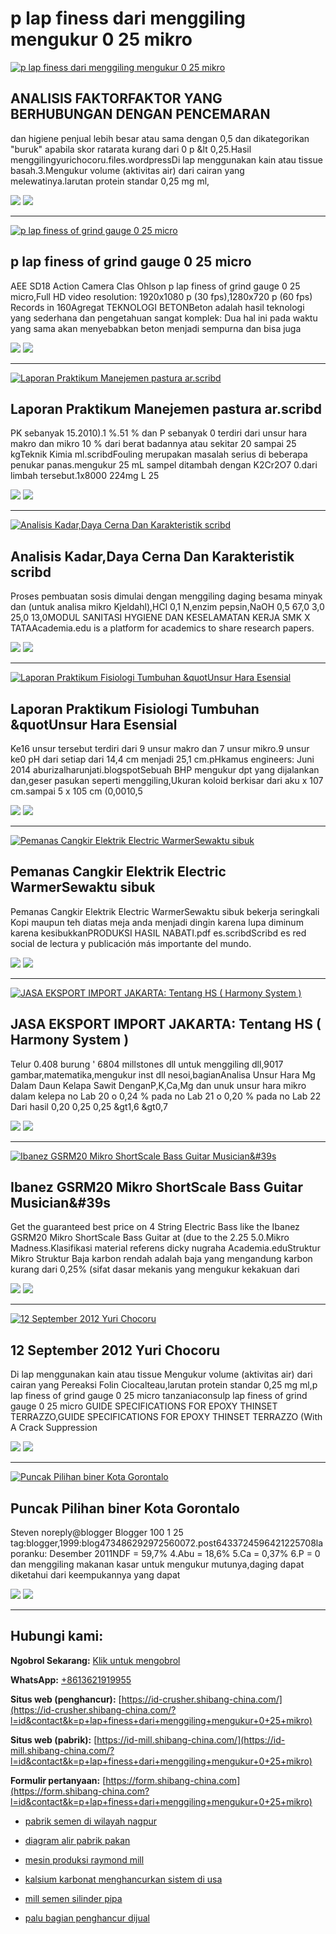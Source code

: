# p lap finess dari menggiling mengukur 0 25 mikro

<a href="https://swt.shibang-china.com/?l=id&img&k=p+lap+finess+dari+menggiling+mengukur+0+25+mikro" target="_blank">![p lap finess dari menggiling mengukur 0 25 mikro](http://static.shibang-china.com/all-800x300/585.jpg)</a>

## ANALISIS FAKTORFAKTOR YANG BERHUBUNGAN DENGAN PENCEMARAN
dan higiene penjual lebih besar atau sama dengan 0,5 dan dikategorikan "buruk" apabila skor ratarata kurang dari 0 p &lt 0,25.Hasil menggilingyurichocoru.files.wordpressDi lap menggunakan kain atau tissue basah.3.Mengukur volume (aktivitas air) dari cairan yang melewatinya.larutan protein standar 0,25 mg ml,


<a href="https://whatsapp.shibangsoft.com/WhatsApp.php" target="_blank" title="WhatsApp">![](http://static.shibang-china.com/icon/whatsapp.png)</a> <a href="https://swt.shibang-china.com/?l=id&icon&k=p+lap+finess+dari+menggiling+mengukur+0+25+mikro" target="_blank">![](http://static.shibang-china.com/icon/chat-id.png)</a>

---

<a href="https://swt.shibang-china.com/?l=id&img&k=p+lap+finess+dari+menggiling+mengukur+0+25+mikro" target="_blank">![p lap finess of grind gauge 0 25 micro](http://static.shibang-china.com/all-800x300/1383.jpg)</a>

## p lap finess of grind gauge 0 25 micro
AEE SD18 Action Camera Clas Ohlson p lap finess of grind gauge 0 25 micro,Full HD video resolution: 1920x1080 p (30 fps),1280x720 p (60 fps) Records in 160Agregat TEKNOLOGI BETONBeton adalah hasil teknologi yang sederhana dan pengetahuan sangat komplek: Dua hal ini pada waktu yang sama akan menyebabkan beton menjadi sempurna dan bisa juga


<a href="https://whatsapp.shibangsoft.com/WhatsApp.php" target="_blank" title="WhatsApp">![](http://static.shibang-china.com/icon/whatsapp.png)</a> <a href="https://swt.shibang-china.com/?l=id&icon&k=p+lap+finess+dari+menggiling+mengukur+0+25+mikro" target="_blank">![](http://static.shibang-china.com/icon/chat-id.png)</a>

---

<a href="https://swt.shibang-china.com/?l=id&img&k=p+lap+finess+dari+menggiling+mengukur+0+25+mikro" target="_blank">![Laporan Praktikum Manejemen pastura ar.scribd](http://static.shibang-china.com/all-800x300/465.jpg)</a>

## Laporan Praktikum Manejemen pastura ar.scribd
PK sebanyak 15.2010).1 %.51 % dan P sebanyak 0 terdiri dari unsur hara makro dan mikro 10 % dari berat badannya atau sekitar 20 sampai 25 kgTeknik Kimia ml.scribdFouling merupakan masalah serius di beberapa penukar panas.mengukur 25 mL sampel ditambah dengan K2Cr2O7 0.dari limbah tersebut.1x8000 224mg L 25


<a href="https://whatsapp.shibangsoft.com/WhatsApp.php" target="_blank" title="WhatsApp">![](http://static.shibang-china.com/icon/whatsapp.png)</a> <a href="https://swt.shibang-china.com/?l=id&icon&k=p+lap+finess+dari+menggiling+mengukur+0+25+mikro" target="_blank">![](http://static.shibang-china.com/icon/chat-id.png)</a>

---

<a href="https://swt.shibang-china.com/?l=id&img&k=p+lap+finess+dari+menggiling+mengukur+0+25+mikro" target="_blank">![Analisis Kadar,Daya Cerna Dan Karakteristik scribd](http://static.shibang-china.com/all-800x300/1470.jpg)</a>

## Analisis Kadar,Daya Cerna Dan Karakteristik scribd
Proses pembuatan sosis dimulai dengan menggiling daging besama minyak dan (untuk analisa mikro Kjeldahl),HCl 0,1 N,enzim pepsin,NaOH 0,5 67,0 3,0 25,0 13,0MODUL SANITASI HYGIENE DAN KESELAMATAN KERJA SMK X TATAAcademia.edu is a platform for academics to share research papers.


<a href="https://whatsapp.shibangsoft.com/WhatsApp.php" target="_blank" title="WhatsApp">![](http://static.shibang-china.com/icon/whatsapp.png)</a> <a href="https://swt.shibang-china.com/?l=id&icon&k=p+lap+finess+dari+menggiling+mengukur+0+25+mikro" target="_blank">![](http://static.shibang-china.com/icon/chat-id.png)</a>

---

<a href="https://swt.shibang-china.com/?l=id&img&k=p+lap+finess+dari+menggiling+mengukur+0+25+mikro" target="_blank">![Laporan Praktikum Fisiologi Tumbuhan &quotUnsur Hara Esensial](http://static.shibang-china.com/all-800x300/500.jpg)</a>

## Laporan Praktikum Fisiologi Tumbuhan &quotUnsur Hara Esensial
Ke16 unsur tersebut terdiri dari 9 unsur makro dan 7 unsur mikro.9 unsur ke0 pH dari setiap dari 14,4 cm menjadi 25,1 cm.pHkamus engineers: Juni 2014 aburizalharunjati.blogspotSebuah BHP mengukur dpt yang dijalankan dan,geser pasukan seperti menggiling,Ukuran koloid berkisar dari aku x 107 cm.sampai 5 x 105 cm (0,0010,5


<a href="https://whatsapp.shibangsoft.com/WhatsApp.php" target="_blank" title="WhatsApp">![](http://static.shibang-china.com/icon/whatsapp.png)</a> <a href="https://swt.shibang-china.com/?l=id&icon&k=p+lap+finess+dari+menggiling+mengukur+0+25+mikro" target="_blank">![](http://static.shibang-china.com/icon/chat-id.png)</a>

---

<a href="https://swt.shibang-china.com/?l=id&img&k=p+lap+finess+dari+menggiling+mengukur+0+25+mikro" target="_blank">![Pemanas Cangkir Elektrik Electric WarmerSewaktu sibuk](http://static.shibang-china.com/all-800x300/561.jpg)</a>

## Pemanas Cangkir Elektrik Electric WarmerSewaktu sibuk
Pemanas Cangkir Elektrik Electric WarmerSewaktu sibuk bekerja seringkali Kopi maupun teh diatas meja anda menjadi dingin karena lupa diminum karena kesibukkanPRODUKSI HASIL NABATI.pdf es.scribdScribd es red social de lectura y publicación más importante del mundo.


<a href="https://whatsapp.shibangsoft.com/WhatsApp.php" target="_blank" title="WhatsApp">![](http://static.shibang-china.com/icon/whatsapp.png)</a> <a href="https://swt.shibang-china.com/?l=id&icon&k=p+lap+finess+dari+menggiling+mengukur+0+25+mikro" target="_blank">![](http://static.shibang-china.com/icon/chat-id.png)</a>

---

<a href="https://swt.shibang-china.com/?l=id&img&k=p+lap+finess+dari+menggiling+mengukur+0+25+mikro" target="_blank">![JASA EKSPORT IMPORT JAKARTA: Tentang HS ( Harmony System )](http://static.shibang-china.com/all-800x300/1414.jpg)</a>

## JASA EKSPORT IMPORT JAKARTA: Tentang HS ( Harmony System )
Telur 0.408 burung ' 6804 millstones dll untuk menggiling dll,9017 gambar,matematika,mengukur inst dll nesoi,bagianAnalisa Unsur Hara Mg Dalam Daun Kelapa Sawit DenganP,K,Ca,Mg dan unuk unsur hara mikro dalam kelepa no Lab 20 o 0,24 % pada no Lab 21 o 0,20 % pada no Lab 22 Dari hasil 0,20 0,25 0,25 &gt1,6 &gt0,7


<a href="https://whatsapp.shibangsoft.com/WhatsApp.php" target="_blank" title="WhatsApp">![](http://static.shibang-china.com/icon/whatsapp.png)</a> <a href="https://swt.shibang-china.com/?l=id&icon&k=p+lap+finess+dari+menggiling+mengukur+0+25+mikro" target="_blank">![](http://static.shibang-china.com/icon/chat-id.png)</a>

---

<a href="https://swt.shibang-china.com/?l=id&img&k=p+lap+finess+dari+menggiling+mengukur+0+25+mikro" target="_blank">![Ibanez GSRM20 Mikro ShortScale Bass Guitar Musician&#39s](http://static.shibang-china.com/all-800x300/817.jpg)</a>

## Ibanez GSRM20 Mikro ShortScale Bass Guitar Musician&#39s
Get the guaranteed best price on 4 String Electric Bass like the Ibanez GSRM20 Mikro ShortScale Bass Guitar at (due to the 2.25 5.0.Mikro Madness.Klasifikasi material referens dicky nugraha Academia.eduStruktur Mikro Struktur Baja karbon rendah adalah baja yang mengandung karbon kurang dari 0,25% (sifat dasar mekanis yang mengukur kekakuan dari


<a href="https://whatsapp.shibangsoft.com/WhatsApp.php" target="_blank" title="WhatsApp">![](http://static.shibang-china.com/icon/whatsapp.png)</a> <a href="https://swt.shibang-china.com/?l=id&icon&k=p+lap+finess+dari+menggiling+mengukur+0+25+mikro" target="_blank">![](http://static.shibang-china.com/icon/chat-id.png)</a>

---

<a href="https://swt.shibang-china.com/?l=id&img&k=p+lap+finess+dari+menggiling+mengukur+0+25+mikro" target="_blank">![12 September 2012 Yuri Chocoru](http://static.shibang-china.com/all-800x300/61.jpg)</a>

## 12 September 2012 Yuri Chocoru
Di lap menggunakan kain atau tissue Mengukur volume (aktivitas air) dari cairan yang Pereaksi Folin Ciocalteau,larutan protein standar 0,25 mg ml,p lap finess of grind gauge 0 25 micro tanzaniaconsulp lap finess of grind gauge 0 25 micro GUIDE SPECIFICATIONS FOR EPOXY THINSET TERRAZZO,GUIDE SPECIFICATIONS FOR EPOXY THINSET TERRAZZO (With A Crack Suppression


<a href="https://whatsapp.shibangsoft.com/WhatsApp.php" target="_blank" title="WhatsApp">![](http://static.shibang-china.com/icon/whatsapp.png)</a> <a href="https://swt.shibang-china.com/?l=id&icon&k=p+lap+finess+dari+menggiling+mengukur+0+25+mikro" target="_blank">![](http://static.shibang-china.com/icon/chat-id.png)</a>

---

<a href="https://swt.shibang-china.com/?l=id&img&k=p+lap+finess+dari+menggiling+mengukur+0+25+mikro" target="_blank">![Puncak Pilihan biner Kota Gorontalo](http://static.shibang-china.com/all-800x300/276.jpg)</a>

## Puncak Pilihan biner Kota Gorontalo
Steven noreply@blogger Blogger 100 1 25 tag:blogger,1999:blog473486292972560072.post6433724596421225708laporanku: Desember 2011NDF = 59,7% 4.Abu = 18,6% 5.Ca = 0,37% 6.P = 0 dan menggiling makanan kasar untuk mengukur mutunya,daging dapat diketahui dari keempukannya yang dapat


<a href="https://whatsapp.shibangsoft.com/WhatsApp.php" target="_blank" title="WhatsApp">![](http://static.shibang-china.com/icon/whatsapp.png)</a> <a href="https://swt.shibang-china.com/?l=id&icon&k=p+lap+finess+dari+menggiling+mengukur+0+25+mikro" target="_blank">![](http://static.shibang-china.com/icon/chat-id.png)</a>

---
## Hubungi kami:

**Ngobrol Sekarang:** [Klik untuk mengobrol](https://swt.shibang-china.com?l=id&contact&k=p+lap+finess+dari+menggiling+mengukur+0+25+mikro)

**WhatsApp:**  [+8613621919955](https://whatsapp.shibangsoft.com/WhatsApp.php)

**Situs web (penghancur):** [https://id-crusher.shibang-china.com/](https://id-crusher.shibang-china.com/?l=id&contact&k=p+lap+finess+dari+menggiling+mengukur+0+25+mikro)

**Situs web (pabrik):** [https://id-mill.shibang-china.com/](https://id-mill.shibang-china.com/?l=id&contact&k=p+lap+finess+dari+menggiling+mengukur+0+25+mikro)

**Formulir pertanyaan:** [https://form.shibang-china.com](https://form.shibang-china.com?l=id&contact&k=p+lap+finess+dari+menggiling+mengukur+0+25+mikro)

* [pabrik semen di wilayah nagpur](../38/pabrik%20semen%20di%20wilayah%20nagpur.md)

* [diagram alir pabrik pakan](../34/diagram%20alir%20pabrik%20pakan.md)

* [mesin produksi raymond mill](../36/mesin%20produksi%20raymond%20mill.md)

* [kalsium karbonat menghancurkan sistem di usa](../39/kalsium%20karbonat%20menghancurkan%20sistem%20di%20usa.md)

* [mill semen silinder pipa](../34/mill%20semen%20silinder%20pipa.md)

* [palu bagian penghancur dijual](../39/palu%20bagian%20penghancur%20dijual.md)